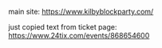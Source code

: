 main site: 
https://www.kilbyblockparty.com/

just copied text from ticket page: 
https://www.24tix.com/events/868654600 
